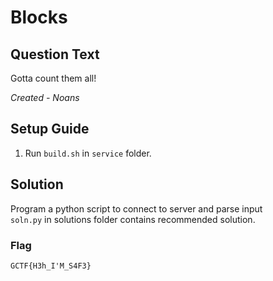 # Blocks

## Question Text
Gotta count them all!

*Created - Noans*

## Setup Guide
1. Run `build.sh` in `service` folder.

## Solution
Program a python script to connect to server and parse input  
`soln.py` in solutions folder contains recommended solution.

### Flag
`GCTF{H3h_I'M_S4F3}`